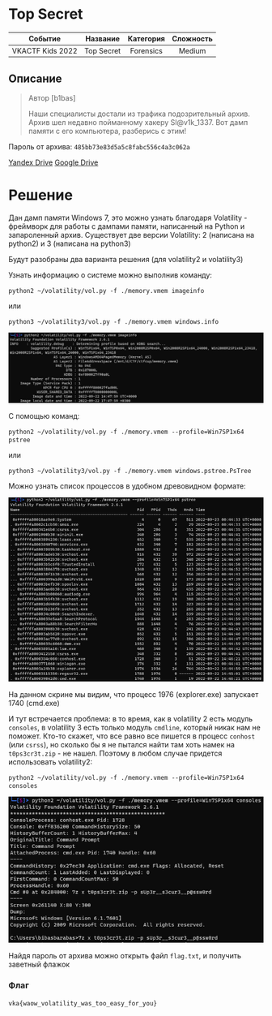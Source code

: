 # Top Secret

| Cобытие       | Название       | Категория | Сложность |
|:-------------:|:-------------: |:---------:|:---------:|
| VKAСTF Kids 2022 | Top Secret| Forensics | Medium |

## Описание

>Автор [b1bas]
>
>Наши специалисты достали из трафика подозрительный архив. Архив шел недавно пойманному хакеру Sl@v1k_1337. Вот дамп памяти с его компьютера, разберись с этим! 


Пароль от архива: `485bb73e83d5a5c8fabc556c4a3c062a`


[Yandex Drive](https://disk.yandex.ru/d/I7Q1ZtlF0FKAeg)
[Google Drive](https://drive.google.com/file/d/1joNUYGP8VwWqUgHr7m4zsmhgPufPEMpq/view?usp=sharing)

# Решение

Дан дамп памяти Windows 7, это можно узнать благодаря Volatility - фреймворк для работы с дампами памяти, написанный на Python и запароленный архив. Существует две версии Volatility: 2 (написана на python2) и 3 (написана на python3)

Будут разобраны два варианта решения (для volatility2 и volatility3)

Узнать информацию о системе можно выполнив команду:
```code
python2 ~/volatility/vol.py -f ./memory.vmem imageinfo
```
или
```code
python3 ~/volatility3/vol.py -f ./memory.vmem windows.info
```
![Вывод Volatility2](Screenshot_4.png)

С помощью команд:
```code
python2 ~/volatility/vol.py -f ./memory.vmem --profile=Win7SP1x64 pstree
```
или
```code
python3 ~/volatility3/vol.py -f ./memory.vmem windows.pstree.PsTree
```
Можно узнать список процессов в удобном древовидном формате:

![Вывод Volatility2](Screenshot_5.png)

На данном скрине мы видим, что процесс 1976 (explorer.exe) запускает 1740 (cmd.exe)

И тут встречается проблема: в то время, как в volatility 2 есть модуль ```consoles```, в volatility 3 есть только модуль ```cmdline```, который никак нам не поможет. Кто-то скажет, что все равно все пишется в процесс ```conhost``` (или ```csrss```), но сколько бы я не пытался найти там хоть намек на ```t0ps3cr3t.zip``` - не нашел. Поэтому в любом случае придется использовать volatility2:


```code
python2 ~/volatility/vol.py -f ./memory.vmem --profile=Win7SP1x64 consoles
```
![Вывод Volatility2](Screenshot_6.png)

Найдя пароль от архива можно открыть файл ```flag.txt```, и получить заветный флажок
### Флаг
```
vka{waow_volatility_was_too_easy_for_you}
```
